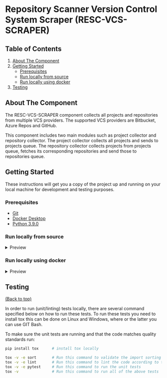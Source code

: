 # Repository Scanner Version Control System Scraper (RESC-VCS-SCRAPER)

<!-- TABLE OF CONTENTS -->
## Table of Contents
1. [About The Component](#about-the-component)
2. [Getting Started](#getting-started)
    - [Prerequisites](#prerequisites)
    - [Run locally from source](#run-locally-from-source)
    - [Run locally using docker](#run-locally-using-docker)
3. [Testing](#testing)


<!-- ABOUT THE COMPONENT -->
## About The Component
The RESC-VCS-SCRAPER component collects all projects and repositories from multiple VCS providers. The supported VCS providers are Bitbucket, Azure Repos and GitHub.

This component includes two main modules such as project collector and repository collector.
The project collector collects all projects and sends to projects queue. The repository collector collects projects from projects queue, fetches its corresponding repositories and send those to repositories queue.

<!-- GETTING STARTED -->
## Getting Started

These instructions will get you a copy of the project up and running on your local machine for development and testing purposes.

### Prerequisites
- [Git](https://git-scm.com/downloads)
- [Docker Desktop](https://www.docker.com/products/docker-desktop/)
- [Python 3.9.0](https://www.python.org/downloads/release/python-390/)

### Run locally from source
<details>
  <summary>Preview</summary>
  Prerequisites: RabbitMQ is up and running locally.  
  If you have alreday deployed RESC through helm in Kubernetes, then rabbitmq is alreday running for you.  
  Clone the repository, open git bash terminal from /components/resc-vcs-scraper folder and run below commands.
  #### (1) Create virtual environment:
  ```bash
  cd components/resc-vcs-scraper
  pip install virtualenv
  virtualenv venv
  source venv/Scripts/activate
  ```
 #### (2) Install resc_vcs_scraper package:
  ```bash
  pip install -e .
  ```
 #### (3) Set below environment variables:

 ```bash
  export RESC_RABBITMQ_SERVICE_HOST=127.0.0.1   #  The hostname/IP address of the rabbitmq server
  export RESC_RABBITMQ_SERVICE_AMQP_PORT=30902  #  The amqp port of the rabbitmq server
  export RABBITMQ_DEFAULT_VHOST=resc-rabbitmq   #  The virtual host name of the rabbitmq server
  export RABBITMQ_QUEUES_USERNAME=queue_user    #  The username used to connect to the rabbitmq projects and repositories topics
  export RABBITMQ_QUEUES_PASSWORD="" # The password used to connect to the rabbitmq projects and repositories topics, can be found for the value of queues_password field in /deployment/kubernetes/example-values.yaml file
  export VCS_INSTANCES_FILE_PATH="" # The absolute path to vcs_instances.json file containing the vcs instances definitions
  export GITHUB_PUBLIC_USERNAME="" # Your github username
  export GITHUB_PUBLIC_TOKEN="" #  Your github personal access token
 ```
 
 You need to replace with correct values for RABBITMQ_QUEUES_PASSWORD, VCS_INSTANCES_FILE_PATH, GITHUB_PUBLIC_USERNAME and GITHUB_PUBLIC_TOKEN.  

 #### (4) Run the `collect_projects` task:  
  `collect_projects` task collects all projects from a given Version Control System Instance, then writes the found projects to a RabbitMQ channel called 'projects'. 

  This can be done via the command  
  ```bash
  collect_projects
```

#### Structure of vcs instances json
The vcs_instances.json file must have the following format: You can add multiple vcs instances though.

<details>
  <summary>Preview</summary>

Example:
```json
{
  "vcs_instance_1": {
    "name": "GITHUB_PUBLIC",
	"scope": ["kubernetes"], 
    "exceptions": [],
    "provider_type": "GITHUB_PUBLIC",
    "hostname": "github.com",
    "port": "443",
    "scheme": "https",
    "username": "GITHUB_PUBLIC_USERNAME",
    "token": "GITHUB_PUBLIC_TOKEN",
    "organization": "org"
  }
}
```
* scope: List of github accounts you want to scan.
  For example, lets'say you want to scan all the repositories for the following github accounts.
  https://github.com/kubernetes  
  https://github.com/docker
  
  Then you need to add those accounts to scope like : ["kubernetes", "docker"]. All the repositories from those accounts will be scanned. 
* exceptions (optional): If you want to exclude any account from scan, then add it to exceptions. Default is empty exception.

The **output** messages of `collect_projects` command has the following format:

```json
{
  "project_key": "kubernetes",
  "vcs_instance_name": "GITHUB_PUBLIC",
}
```
</details>

 #### (4) Run collect all repositories task:  
  This task collects all repositories from a single VCS project, then writes the found repositories to a RabbitMQ channel called 'repositories'.

  This can be done via the command:
   ```bash
   celery -A vcs_scraper.repository_collector.common worker --loglevel=INFO -E -Q projects
   ```
</details>

### Run locally using docker
<details>
  <summary>Preview</summary>
Run the RESC VCS Scraper docker image locally by running the following commands:

- Pull the docker image from registry: 
```bash
docker pull ghcr.io/abnamro/resc-vcs-scraper:0.0.1
```

- Alternatively, build the docker image locally by running: 
```bash
docker build -t ghcr.io/abnamro/resc-vcs-scraper:0.0.1 .
```

- Run the vcs-scraper by using below command:
```bash
docker run -v "<path to vcs_instances.json in your local system>":/tmp/vcs_instances.json -e RESC_RABBITMQ_SERVICE_HOST=127.0.0.1 -e RESC_RABBITMQ_SERVICE_AMQP_PORT=30902 -e RABBITMQ_DEFAULT_VHOST=resc-rabbitmq -e RABBITMQ_QUEUES_USERNAME=queue_user -e RABBITMQ_QUEUES_PASSWORD="<the password of queue_user>" -e VCS_INSTANCES_FILE_PATH="/tmp/vcs_instances.json" -e GITHUB_PUBLIC_USERNAME="<your github username>" -e GITHUB_PUBLIC_TOKEN="<your github personal access token>" --name resc-vcs-scraper ghcr.io/abnamro/resc-vcs-scraper:0.0.1 collect_projects  
```

To create vcs_instances.json file please refer: [Structure of vcs_instances.json](#structure-of-vcs-instances-json)
</details>

## Testing
[(Back to top)](#table-of-contents)

In order to run (unit/linting) tests locally, there are several command specified below on how to run these tests.
To run these tests you need to install tox this can be done on Linux and Windows, where or the latter you can use GIT Bash.

To make sure the unit tests are running and that the code matches quality standards run:
```bash
pip install tox      # install tox locally

tox -v -e sort       # Run this command to validate the import sorting
tox -v -e lint       # Run this command to lint the code according to this repository's standard
tox -v -e pytest     # Run this command to run the unit tests
tox -v               # Run this command to run all of the above tests
```
